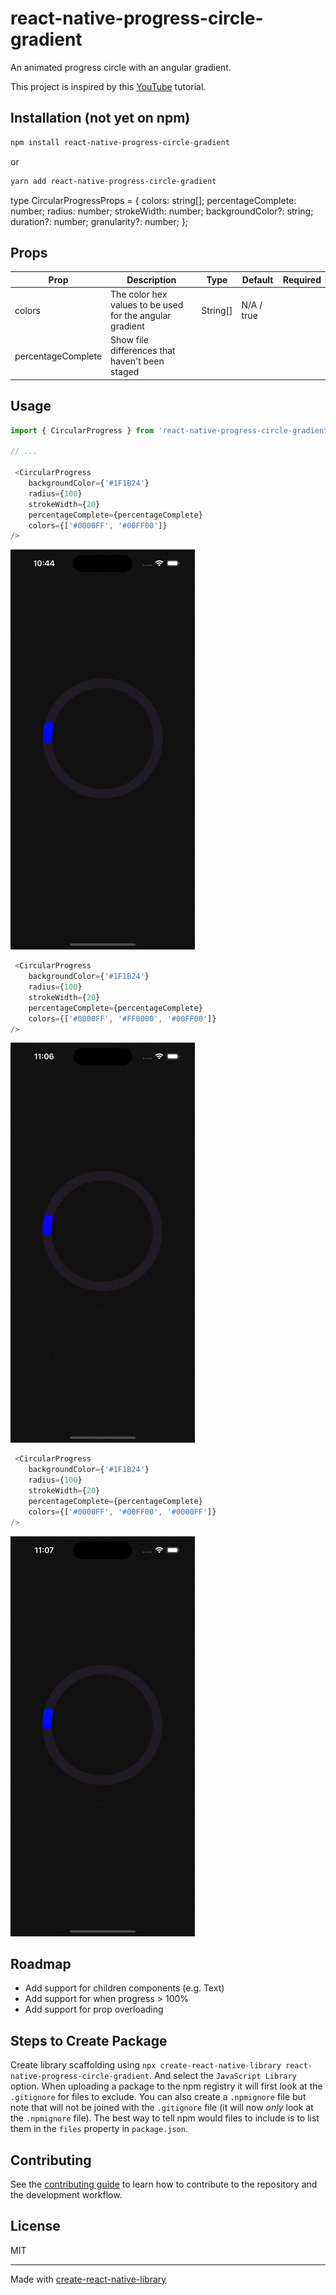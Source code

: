# react-native-progress-circle-gradient

An animated progress circle with an angular gradient.  

This project is inspired by this [YouTube](https://www.youtube.com/watch?v=7SCzL-XnfUU) tutorial.

## Installation (not yet on npm)

```sh
npm install react-native-progress-circle-gradient
```

or 

```sh
yarn add react-native-progress-circle-gradient
```

type CircularProgressProps = {
  colors: string[];
  percentageComplete: number;
  radius: number;
  strokeWidth: number;
  backgroundColor?: string;
  duration?: number;
  granularity?: number;
};

## Props

| Prop | Description | Type | Default | Required |
| --- | --- | --- | --- | --- |
| colors | The color hex values to be used for the angular gradient | String[] | N/A / true
| percentageComplete | Show file differences that haven't been staged |

## Usage

```js
import { CircularProgress } from 'react-native-progress-circle-gradient';

// ...

 <CircularProgress
    backgroundColor={'#1F1B24'}
    radius={100}
    strokeWidth={20}
    percentageComplete={percentageComplete}
    colors={['#0000FF', '#00FF00']}
/>
```
![](https://github.com/derekrsargent/react-native-progress-circle-gradient/blob/main/example/assets/example1.gif)

```js
 <CircularProgress
    backgroundColor={'#1F1B24'}
    radius={100}
    strokeWidth={20}
    percentageComplete={percentageComplete}
    colors={['#0000FF', '#FF0000', '#00FF00']}
/>
```
![](https://github.com/derekrsargent/react-native-progress-circle-gradient/blob/main/example/assets/example2.gif)

```js
 <CircularProgress
    backgroundColor={'#1F1B24'}
    radius={100}
    strokeWidth={20}
    percentageComplete={percentageComplete}
    colors={['#0000FF', '#00FF00', '#0000FF']}
/>
```
![](https://github.com/derekrsargent/react-native-progress-circle-gradient/blob/main/example/assets/example3.gif)

## Roadmap

- Add support for children components (e.g. Text)
- Add support for when progress > 100%
- Add support for prop overloading 

## Steps to Create Package

Create library scaffolding using `npx create-react-native-library react-native-progress-circle-gradient`. And select the `JavaScript Library` option. When uploading a package to the npm registry it will first look at the `.gitignore` for files to exclude. You can also create a `.npmignore` file but note that will not be joined with the `.gitignore` file (it will now *only* look at the `.npmignore` file). The best way to tell npm would files to include is to list them in the `files` property in `package.json`. 

## Contributing

See the [contributing guide](CONTRIBUTING.md) to learn how to contribute to the repository and the development workflow.

## License

MIT

---

Made with [create-react-native-library](https://github.com/callstack/react-native-builder-bob)
